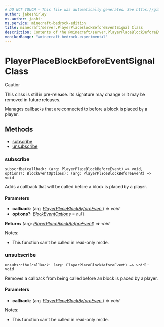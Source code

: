 ```yaml
---
# DO NOT TOUCH — This file was automatically generated. See https://github.com/mojang/minecraftapidocsgenerator to modify descriptions, examples, etc.
author: jakeshirley
ms.author: jashir
ms.service: minecraft-bedrock-edition
title: minecraft/server.PlayerPlaceBlockBeforeEventSignal Class
description: Contents of the @minecraft/server.PlayerPlaceBlockBeforeEventSignal class.
monikerRange: "=minecraft-bedrock-experimental"
---
```

# PlayerPlaceBlockBeforeEventSignal Class

> [!CAUTION]
> This class is still in pre-release.  Its signature may change or it may be removed in future releases.

Manages callbacks that are connected to before a block is placed by a player.

## Methods
- [subscribe](#subscribe)
- [unsubscribe](#unsubscribe)

### **subscribe**
`
subscribe(callback: (arg: PlayerPlaceBlockBeforeEvent) => void, options?: BlockEventOptions): (arg: PlayerPlaceBlockBeforeEvent) => void
`

Adds a callback that will be called before a block is placed by a player.

#### **Parameters**
- **callback**: (arg: [*PlayerPlaceBlockBeforeEvent*](PlayerPlaceBlockBeforeEvent.md)) => *void*
- **options**?: [*BlockEventOptions*](BlockEventOptions.md) = `null`

**Returns** (arg: [*PlayerPlaceBlockBeforeEvent*](PlayerPlaceBlockBeforeEvent.md)) => *void*
  
Notes:
- This function can't be called in read-only mode.

### **unsubscribe**
`
unsubscribe(callback: (arg: PlayerPlaceBlockBeforeEvent) => void): void
`

Removes a callback from being called before an block is placed by a player.

#### **Parameters**
- **callback**: (arg: [*PlayerPlaceBlockBeforeEvent*](PlayerPlaceBlockBeforeEvent.md)) => *void*
  
Notes:
- This function can't be called in read-only mode.
